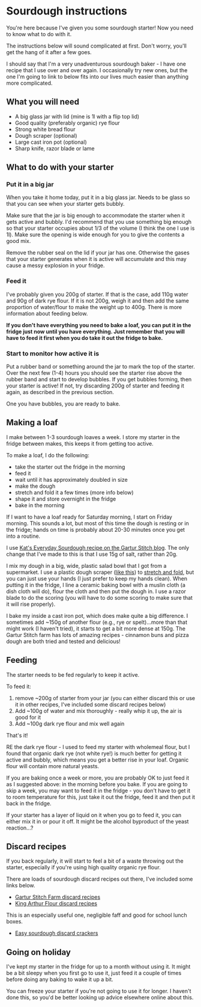 # Sourdough instructions

You're here because I've given you some sourdough starter! Now you need to know what to do with it.

The instructions below will sound complicated at first. Don't worry, you'll get the hang of it after a few goes.

I should say that I'm a very unadventurous sourdough baker - I have one recipe that I use over and over again. I occasionally try new ones, but the one I'm going to link to below fits into our lives much easier than anything more complicated.

## What you will need

- A big glass jar with lid (mine is 1l with a flip top lid)
- Good quality (preferably organic) rye flour
- Strong white bread flour
- Dough scraper (optional)
- Large cast iron pot (optional)
- Sharp knife, razor blade or lame

## What to do with your starter

### Put it in a big jar

When you take it home today, put it in a big glass jar. Needs to be glass so that you can see when your starter gets bubbly.

Make sure that the jar is big enough to accommodate the starter when it gets active and bubbly. I'd recommend that you use something big enough so that your starter occupies about 1/3 of the volume (I think the one I use is 1l). Make sure the opening is wide enough for you to give the contents a good mix.

Remove the rubber seal on the lid if your jar has one. Otherwise the gases that your starter generates when it is active will accumulate and this may cause a messy explosion in your fridge.

### Feed it

I've probably given you 200g of starter. If that is the case, add 110g water and 90g of dark rye flour. If it is not 200g, weigh it and then add the same proportion of water/flour to make the weight up to 400g. There is more information about feeding below.

**If you don't have everything you need to bake a loaf, you can put it in the fridge just now until you have everything. Just remember that you will have to feed it first when you do take it out the fridge to bake.**

### Start to monitor how active it is

Put a rubber band or something around the jar to mark the top of the starter. Over the next few (1-4) hours you should see the starter rise above the rubber band and start to develop bubbles. If you get bubbles forming, then your starter is active! If not, try discarding 200g of starter and feeding it again, as described in the previous section.

One you have bubbles, you are ready to bake.

## Making a loaf

I make between 1-3 sourdough loaves a week. I store my starter in the fridge between makes, this keeps it from getting too active.

To make a loaf, I do the following:
- take the starter out the fridge in the morning
- feed it
- wait until it has approximately doubled in size
- make the dough
- stretch and fold it a few times (more info below)
- shape it and store overnight in the fridge
- bake in the morning

If I want to have a loaf ready for Saturday morning, I start on Friday morning. This sounds a lot, but most of this time the dough is resting or in the fridge; hands on time is probably about 20-30 minutes once you get into a routine.

I use [Kat's Everyday Sourdough recipe on the Gartur Stitch blog](https://garturstitchfarm.com/blog/kats-basic-sourdough). The only change that I've made to this is that I use 15g of salt, rather than 20g.

I mix my dough in a big, wide, plastic salad bowl that I got from a supermarket. I use a plastic dough scraper ([like this]( https://www.amazon.co.uk/Vogue-E401-Plain-Plastic-Scraper/dp/B00237UYDG/)) to [stretch and fold](https://www.youtube.com/watch?v=QYzxulQY1Gc), but you can just use your hands (I just prefer to keep my hands clean). When putting it in the fridge, I line a ceramic baking bowl with a muslin cloth (a dish cloth will do), flour the cloth and then put the dough in. I use a razor blade to do the scoring (you will have to do some scoring to make sure that it will rise properly).

I bake my inside a cast iron pot, which does make quite a big difference. I sometimes add ~150g of another flour (e.g., rye or spelt)...more than that might work (I haven't tried), it starts to get a bit more dense at 150g. The Gartur Stitch farm has lots of amazing recipes - cinnamon buns and pizza dough are both tried and tested and delicious!


## Feeding 

The starter needs to be fed regularly to keep it active.

To feed it:

1. remove ~200g of starter from your jar (you can either discard this or use it in other recipes, I've included some discard recipes below)
2. Add ~100g of water and mix thoroughly - really whip it up, the air is good for it
3. Add ~100g dark rye flour and mix well again

That's it!

RE the dark rye flour - I used to feed my starter with wholemeal flour, but I found that organic dark rye (not white rye!) is much better for getting it active and bubbly, which means you get a better rise in your loaf. Organic flour will contain more natural yeasts.

If you are baking once a week or more, you are probably OK to just feed it as I suggested above: in the morning before you bake. If you are going to skip a week, you may want to feed it in the fridge - you don't have to get it to room temperature for this, just take it out the fridge, feed it and then put it back in the fridge.

If your starter has a layer of liquid on it when you go to feed it, you can either mix it in or pour it off. It might be the alcohol byproduct of the yeast reaction...?

## Discard recipes

If you back regularly, it will start to feel a bit of a waste throwing out the starter, especially if you're using high quality organic rye flour.

There are loads of sourdough discard recipes out there, I've included some links below.

- [Gartur Stitch Farm discard recipes](https://garturstitchfarm.com/blog/category/Discard+Recipes)
- [King Arthur Flour discard recipes](https://www.kingarthurflour.com/recipes/collections/sourdough-discard-recipes)

This is an especially useful one, negligible faff and good for school lunch boxes.
- [Easy sourdough discard crackers](https://alexandracooks.com/2022/09/11/easy-sourdough-discard-crackers-5-ingredients/)
 
## Going on holiday

I've kept my starter in the fridge for up to a month without using it. It might be a bit sleepy when you first go to use it, just feed it a couple of times before doing any baking to wake it up a bit.

You can freeze your starter if you're not going to use it for longer. I haven't done this, so you'd be better looking up advice elsewhere online about this.

